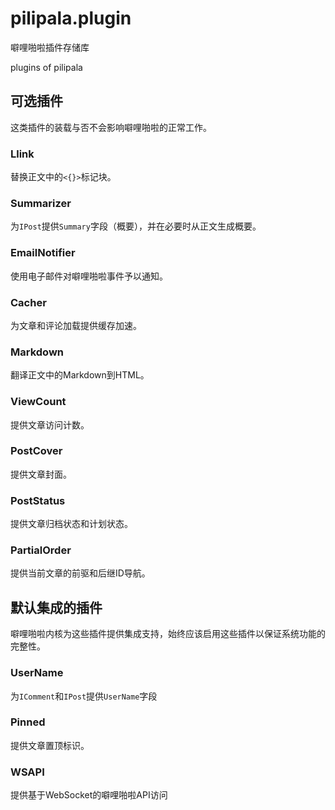 # pilipala.plugin

噼哩啪啦插件存储库

plugins of pilipala

## 可选插件

这类插件的装载与否不会影响噼哩啪啦的正常工作。

### Llink

替换正文中的`<{}>`标记块。

### Summarizer

为`IPost`提供`Summary`字段（概要），并在必要时从正文生成概要。

### EmailNotifier

使用电子邮件对噼哩啪啦事件予以通知。

### Cacher

为文章和评论加载提供缓存加速。

### Markdown

翻译正文中的Markdown到HTML。

### ViewCount

提供文章访问计数。

### PostCover

提供文章封面。

### PostStatus

提供文章归档状态和计划状态。

### PartialOrder

提供当前文章的前驱和后继ID导航。

## 默认集成的插件

噼哩啪啦内核为这些插件提供集成支持，始终应该启用这些插件以保证系统功能的完整性。

### UserName

为`IComment`和`IPost`提供`UserName`字段

### Pinned

提供文章置顶标识。

### WSAPI

提供基于WebSocket的噼哩啪啦API访问
